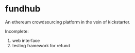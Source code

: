 # fundhub
An ethereum crowdsourcing platform in the vein of kickstarter.

Incomplete:
1) web interface
2) testing framework for refund
